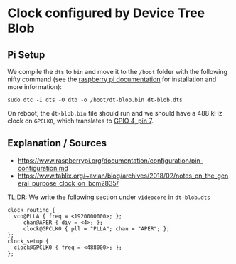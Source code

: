 # Clock configured by Device Tree Blob

## Pi Setup

We compile the `dts` to `bin` and move it to the `/boot` folder with the following nifty command (see the [raspberry pi documentation](https://www.raspberrypi.org/documentation/configuration/pin-configuration.md) for installation and more information):

`sudo dtc -I dts -O dtb -o /boot/dt-blob.bin dt-blob.dts`

On reboot, the `dt-blob.bin` file should run and we should have a 488 kHz clock on `GPCLK0`, which translates to [GPIO 4, pin 7](https://pinout.xyz/pinout/gpclk).

## Explanation / Sources

- https://www.raspberrypi.org/documentation/configuration/pin-configuration.md
- https://www.tablix.org/~avian/blog/archives/2018/02/notes_on_the_general_purpose_clock_on_bcm2835/

TL;DR: We write the following section under `videocore` in `dt-blob.dts`
```
clock_routing {
  vco@PLLA { freq = <1920000000>; };
     chan@APER { div = <4>; };
     clock@GPCLK0 { pll = "PLLA"; chan = "APER"; };
};
clock_setup {
  clock@GPCLK0 { freq = <488000>; };
};
```
